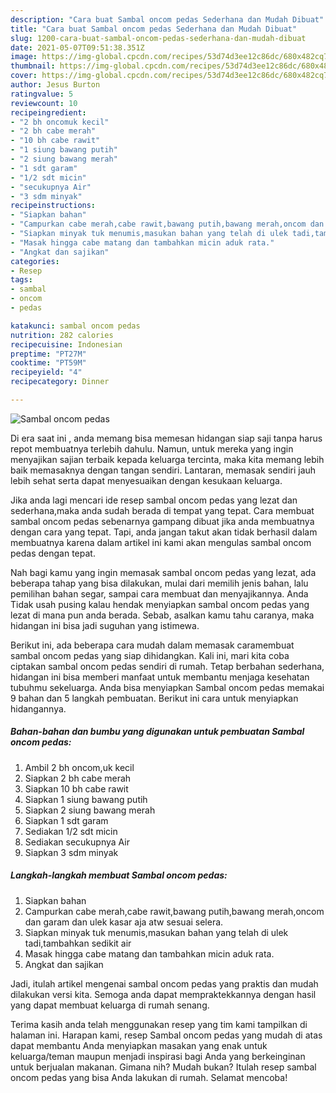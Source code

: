 ```yaml
---
description: "Cara buat Sambal oncom pedas Sederhana dan Mudah Dibuat"
title: "Cara buat Sambal oncom pedas Sederhana dan Mudah Dibuat"
slug: 1200-cara-buat-sambal-oncom-pedas-sederhana-dan-mudah-dibuat
date: 2021-05-07T09:51:38.351Z
image: https://img-global.cpcdn.com/recipes/53d74d3ee12c86dc/680x482cq70/sambal-oncom-pedas-foto-resep-utama.jpg
thumbnail: https://img-global.cpcdn.com/recipes/53d74d3ee12c86dc/680x482cq70/sambal-oncom-pedas-foto-resep-utama.jpg
cover: https://img-global.cpcdn.com/recipes/53d74d3ee12c86dc/680x482cq70/sambal-oncom-pedas-foto-resep-utama.jpg
author: Jesus Burton
ratingvalue: 5
reviewcount: 10
recipeingredient:
- "2 bh oncomuk kecil"
- "2 bh cabe merah"
- "10 bh cabe rawit"
- "1 siung bawang putih"
- "2 siung bawang merah"
- "1 sdt garam"
- "1/2 sdt micin"
- "secukupnya Air"
- "3 sdm minyak"
recipeinstructions:
- "Siapkan bahan"
- "Campurkan cabe merah,cabe rawit,bawang putih,bawang merah,oncom dan garam dan ulek kasar aja atw sesuai selera."
- "Siapkan minyak tuk menumis,masukan bahan yang telah di ulek tadi,tambahkan sedikit air"
- "Masak hingga cabe matang dan tambahkan micin aduk rata."
- "Angkat dan sajikan"
categories:
- Resep
tags:
- sambal
- oncom
- pedas

katakunci: sambal oncom pedas 
nutrition: 282 calories
recipecuisine: Indonesian
preptime: "PT27M"
cooktime: "PT59M"
recipeyield: "4"
recipecategory: Dinner

---
```



![Sambal oncom pedas](https://img-global.cpcdn.com/recipes/53d74d3ee12c86dc/680x482cq70/sambal-oncom-pedas-foto-resep-utama.jpg)

Di era  saat ini , anda memang bisa memesan hidangan siap saji tanpa harus repot membuatnya terlebih dahulu. Namun, untuk mereka yang ingin menyajikan sajian terbaik kepada keluarga tercinta, maka kita memang lebih baik memasaknya dengan tangan sendiri. Lantaran, memasak sendiri jauh lebih sehat serta dapat menyesuaikan dengan kesukaan keluarga.

Jika anda lagi mencari ide resep sambal oncom pedas yang lezat dan sederhana,maka anda sudah berada di tempat yang tepat. Cara membuat sambal oncom pedas  sebenarnya gampang dibuat jika anda membuatnya dengan cara yang tepat. Tapi, anda jangan takut akan tidak berhasil dalam membuatnya 
karena dalam artikel ini kami akan mengulas sambal oncom pedas dengan tepat.  



Nah bagi kamu yang ingin memasak sambal oncom pedas yang lezat, ada beberapa tahap yang bisa dilakukan, mulai dari memilih jenis bahan, lalu pemilihan bahan segar, sampai cara membuat dan menyajikannya. Anda Tidak usah pusing kalau hendak menyiapkan sambal oncom pedas yang lezat di mana pun anda berada. Sebab, asalkan kamu  tahu caranya, maka hidangan ini bisa jadi suguhan yang istimewa.

Berikut ini, ada beberapa cara mudah dalam memasak caramembuat sambal oncom pedas yang siap dihidangkan. Kali ini, mari kita coba ciptakan sambal oncom pedas sendiri di rumah. Tetap berbahan sederhana, hidangan ini bisa memberi manfaat untuk membantu menjaga kesehatan tubuhmu sekeluarga. Anda bisa menyiapkan Sambal oncom pedas memakai 9 bahan dan 5 langkah pembuatan. Berikut ini cara untuk menyiapkan hidangannya.

<!--inarticleads1-->

##### Bahan-bahan dan bumbu yang digunakan untuk pembuatan Sambal oncom pedas:

1. Ambil 2 bh oncom,uk kecil
1. Siapkan 2 bh cabe merah
1. Siapkan 10 bh cabe rawit
1. Siapkan 1 siung bawang putih
1. Siapkan 2 siung bawang merah
1. Siapkan 1 sdt garam
1. Sediakan 1/2 sdt micin
1. Sediakan secukupnya Air
1. Siapkan 3 sdm minyak




<!--inarticleads2-->

##### Langkah-langkah membuat Sambal oncom pedas:

1. Siapkan bahan
1. Campurkan cabe merah,cabe rawit,bawang putih,bawang merah,oncom dan garam dan ulek kasar aja atw sesuai selera.
1. Siapkan minyak tuk menumis,masukan bahan yang telah di ulek tadi,tambahkan sedikit air
1. Masak hingga cabe matang dan tambahkan micin aduk rata.
1. Angkat dan sajikan




Jadi, itulah artikel mengenai  sambal oncom pedas  yang praktis dan mudah dilakukan versi kita. Semoga anda dapat mempraktekkannya dengan hasil yang dapat membuat keluarga di rumah senang. 

Terima kasih anda telah menggunakan resep yang tim kami tampilkan di halaman ini. Harapan kami, resep  Sambal oncom pedas yang mudah di atas dapat membantu Anda menyiapkan masakan yang enak untuk keluarga/teman maupun menjadi inspirasi bagi Anda yang berkeinginan untuk berjualan makanan. Gimana nih? Mudah bukan? Itulah resep sambal oncom pedas yang bisa Anda lakukan di rumah. Selamat mencoba!

